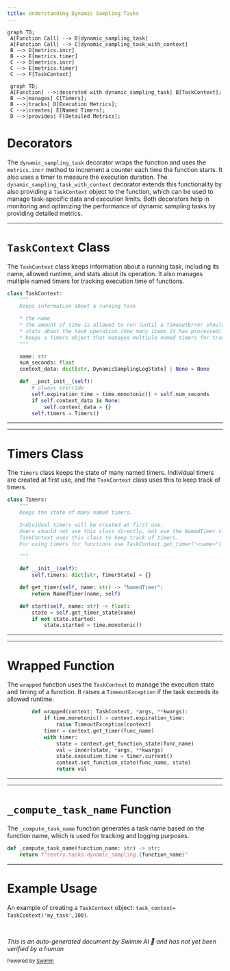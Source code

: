 ```yaml
---
title: Understanding Dynamic Sampling Tasks
---
```

```mermaid
graph TD;
 A[Function Call] --> B[dynamic_sampling_task]
 A[Function Call] --> C[dynamic_sampling_task_with_context]
 B --> D[metrics.incr]
 B --> E[metrics.timer]
 C --> D[metrics.incr]
 C --> E[metrics.timer]
 C --> F[TaskContext]

 graph TD;
 A[Function] -->|decorated with dynamic_sampling_task| B[TaskContext];
 B -->|manages| C[Timers];
 B -->|tracks| D[Execution Metrics];
 C -->|creates| E[Named Timers];
 D -->|provides| F[Detailed Metrics];
```

# Decorators

The <SwmToken path="src/sentry/dynamic_sampling/tasks/utils.py" pos="49:2:2" line-data="def dynamic_sampling_task(func):">`dynamic_sampling_task`</SwmToken> decorator wraps the function and uses the <SwmToken path="src/sentry/dynamic_sampling/tasks/utils.py" pos="38:1:3" line-data="            metrics.incr(f&quot;{task_name}.start&quot;, sample_rate=1.0)">`metrics.incr`</SwmToken> method to increment a counter each time the function starts. It also uses a timer to measure the execution duration. The <SwmToken path="src/sentry/dynamic_sampling/tasks/utils.py" pos="30:2:2" line-data="def dynamic_sampling_task_with_context(max_task_execution: int):">`dynamic_sampling_task_with_context`</SwmToken> decorator extends this functionality by also providing a <SwmToken path="src/sentry/dynamic_sampling/tasks/task_context.py" pos="63:2:2" line-data="class TaskContext:">`TaskContext`</SwmToken> object to the function, which can be used to manage task-specific data and execution limits. Both decorators help in monitoring and optimizing the performance of dynamic sampling tasks by providing detailed metrics.

<SwmSnippet path="/src/sentry/dynamic_sampling/tasks/task_context.py" line="63">

---

# <SwmToken path="src/sentry/dynamic_sampling/tasks/task_context.py" pos="63:2:2" line-data="class TaskContext:">`TaskContext`</SwmToken> Class

The <SwmToken path="src/sentry/dynamic_sampling/tasks/task_context.py" pos="63:2:2" line-data="class TaskContext:">`TaskContext`</SwmToken> class keeps information about a running task, including its name, allowed runtime, and stats about its operation. It also manages multiple named timers for tracking execution time of functions.

```python
class TaskContext:
    """
    Keeps information about a running task

    * the name
    * the amount of time is allowed to run (until a TimeoutError should be emitted)
    * stats about the task operation (how many items it has processed) used for logging
    * keeps a Timers object that manages multiple named timers for tracking execution time of functions.
    """

    name: str
    num_seconds: float
    context_data: dict[str, DynamicSamplingLogState] | None = None

    def __post_init__(self):
        # always override
        self.expiration_time = time.monotonic() + self.num_seconds
        if self.context_data is None:
            self.context_data = {}
        self.timers = Timers()
```

---

</SwmSnippet>

<SwmSnippet path="/src/sentry/dynamic_sampling/tasks/task_context.py" line="146">

---

# Timers Class

The <SwmToken path="src/sentry/dynamic_sampling/tasks/task_context.py" pos="146:2:2" line-data="class Timers:">`Timers`</SwmToken> class keeps the state of many named timers. Individual timers are created at first use, and the <SwmToken path="src/sentry/dynamic_sampling/tasks/task_context.py" pos="152:1:1" line-data="    TaskContext uses this class to keep track of timers.">`TaskContext`</SwmToken> class uses this to keep track of timers.

```python
class Timers:
    """
    Keeps the state of many named timers.

    Individual timers will be created at first use.
    Users should not use this class directly, but use the NamedTimer class instead.
    TaskContext uses this class to keep track of timers.
    For using timers for functions use TaskContext.get_timer("<name>") to get a NamedTimer.

    """

    def __init__(self):
        self.timers: dict[str, TimerState] = {}

    def get_timer(self, name: str) -> "NamedTimer":
        return NamedTimer(name, self)

    def start(self, name: str) -> float:
        state = self.get_timer_state(name)
        if not state.started:
            state.started = time.monotonic()
```

---

</SwmSnippet>

<SwmSnippet path="/src/sentry/dynamic_sampling/tasks/common.py" line="77">

---

# Wrapped Function

The <SwmToken path="src/sentry/dynamic_sampling/tasks/common.py" pos="77:3:3" line-data="        def wrapped(context: TaskContext, *args, **kwargs):">`wrapped`</SwmToken> function uses the <SwmToken path="src/sentry/dynamic_sampling/tasks/common.py" pos="77:8:8" line-data="        def wrapped(context: TaskContext, *args, **kwargs):">`TaskContext`</SwmToken> to manage the execution state and timing of a function. It raises a <SwmToken path="src/sentry/dynamic_sampling/tasks/common.py" pos="79:3:3" line-data="                raise TimeoutException(context)">`TimeoutException`</SwmToken> if the task exceeds its allowed runtime.

```python
        def wrapped(context: TaskContext, *args, **kwargs):
            if time.monotonic() > context.expiration_time:
                raise TimeoutException(context)
            timer = context.get_timer(func_name)
            with timer:
                state = context.get_function_state(func_name)
                val = inner(state, *args, **kwargs)
                state.execution_time = timer.current()
                context.set_function_state(func_name, state)
                return val
```

---

</SwmSnippet>

<SwmSnippet path="/src/sentry/dynamic_sampling/tasks/utils.py" line="26">

---

# <SwmToken path="src/sentry/dynamic_sampling/tasks/utils.py" pos="26:2:2" line-data="def _compute_task_name(function_name: str) -&gt; str:">`_compute_task_name`</SwmToken> Function

The <SwmToken path="src/sentry/dynamic_sampling/tasks/utils.py" pos="26:2:2" line-data="def _compute_task_name(function_name: str) -&gt; str:">`_compute_task_name`</SwmToken> function generates a task name based on the function name, which is used for tracking and logging purposes.

```python
def _compute_task_name(function_name: str) -> str:
    return f"sentry.tasks.dynamic_sampling.{function_name}"
```

---

</SwmSnippet>

# Example Usage

An example of creating a <SwmToken path="src/sentry/dynamic_sampling/tasks/task_context.py" pos="63:2:2" line-data="class TaskContext:">`TaskContext`</SwmToken> object: <SwmToken path="src/sentry/dynamic_sampling/tasks/task_context.py" pos="201:1:1" line-data="        task_context = TaskContext(&quot;my_task&quot;, 100)">`task_context`</SwmToken>` = TaskContext('my_task', `<SwmToken path="src/sentry/dynamic_sampling/tasks/task_context.py" pos="201:12:12" line-data="        task_context = TaskContext(&quot;my_task&quot;, 100)">`100`</SwmToken>`)`.

&nbsp;

*This is an auto-generated document by Swimm AI 🌊 and has not yet been verified by a human*

<SwmMeta version="3.0.0" repo-id="Z2l0aHViJTNBJTNBc2VudHJ5LWRlbW8tMSUzQSUzQVN3aW1tLURlbW8=" repo-name="sentry-demo-1" doc-type="overview"><sup>Powered by [Swimm](/)</sup></SwmMeta>
